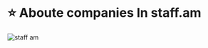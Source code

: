 # :star: Aboute companies In staff.am
![staff am](https://user-images.githubusercontent.com/43417313/51937731-5e392b80-241c-11e9-861e-583b06cde11b.gif)
